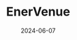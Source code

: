 ---  
layout: startup_page  
title: "EnerVenue"  
id: "enervenue.com"  
permalink: "/enervenueenervenue.com06072024/"  
website: "https://enervenue.com/"  
funding_round: "Series B"  
funding_amount: "$515M"  
investors: ""  
about: "EnerVenue develops nickel-hydrogen batteries for long-duration renewable energy storage, offering a cost-effective alternative to lithium-ion batteries. Their technology, adapted from space applications, boasts durability and low maintenance, targeting utilities needing efficient renewable energy storage solutions. The company is building a gigawatt-scale factory to produce these batteries."  
markets: "Clean Energy, Renewable Energy Storage, Battery Technology"  
hq: "Fremont, California, United States"  
founded_year: "2020"  
linkedin: "https://www.linkedin.com/company/enervenue"  
twitter: "https://twitter.com/EnerVenueInc"  
instagram: ""  
facebook: ""  
crunchbase: "https://www.crunchbase.com/organization/enervenue"  
pitchbook: "https://pitchbook.com/profiles/company/438520-60"  

date_display: "07-Jun-2024"  
date: "2024-06-07"

# SEO Optimization  
meta_title: "EnerVenue - Series B Funding ($515M)"  
meta_description: "EnerVenue, EnerVenue develops nickel-hydrogen batteries for long-duration renewable energy storage, offering a cost-effective alternative to lithium-ion batterie..."  
meta_keywords: "EnerVenue, Clean Energy, Renewable Energy Storage, Battery Technology, Series B funding"  
canonical_url: "https://startup.projectstartups.com/enervenueenervenue.com06072024/"  
---